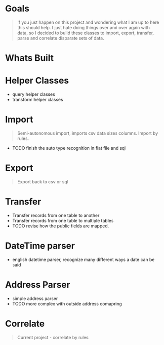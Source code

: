 # Goals #
> If you just happen on this project and wondering what I am up to here this should help. I just hate doing things over and over again with data, so I decided to build these classes to import, export, transfer, parse and correlate disparate sets of data.

# Whats Built #

# Helper Classes #
  * query helper classes
  * transform helper classes

# Import #
> Semi-autonomous import, imports csv data sizes columns. Import by rules.
  * TODO finish the auto type recognition in flat file and sql

# Export #
> Export back to csv or sql

# Transfer #
  * Transfer records from one table to another
  * Transfer records from one table to multiple tables
  * TODO revise how the public fields are mapped.

# DateTime parser #
  * english datetime parser, recognize many different ways a date can be said

# Address Parser #
  * simple address parser
  * TODO more complex with outside address comapring

# Correlate #
> Current project - correlate by rules